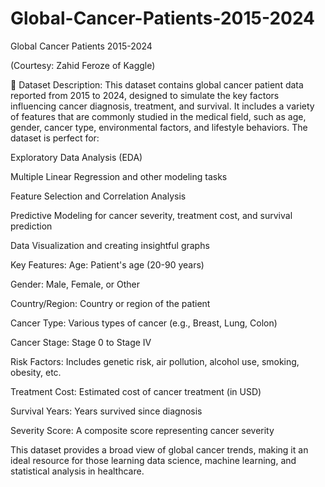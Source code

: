 # Global-Cancer-Patients-2015-2024
Global Cancer Patients 2015-2024

(Courtesy: Zahid Feroze of Kaggle)

📄 Dataset Description:
This dataset contains global cancer patient data reported from 2015 to 2024, designed to simulate the key factors influencing cancer diagnosis, treatment, and survival. It includes a variety of features that are commonly studied in the medical field, such as age, gender, cancer type, environmental factors, and lifestyle behaviors. The dataset is perfect for:

Exploratory Data Analysis (EDA)

Multiple Linear Regression and other modeling tasks

Feature Selection and Correlation Analysis

Predictive Modeling for cancer severity, treatment cost, and survival prediction

Data Visualization and creating insightful graphs

Key Features:
Age: Patient's age (20-90 years)

Gender: Male, Female, or Other

Country/Region: Country or region of the patient

Cancer Type: Various types of cancer (e.g., Breast, Lung, Colon)

Cancer Stage: Stage 0 to Stage IV

Risk Factors: Includes genetic risk, air pollution, alcohol use, smoking, obesity, etc.

Treatment Cost: Estimated cost of cancer treatment (in USD)

Survival Years: Years survived since diagnosis

Severity Score: A composite score representing cancer severity

This dataset provides a broad view of global cancer trends, making it an ideal resource for those learning data science, machine learning, and statistical analysis in healthcare.
